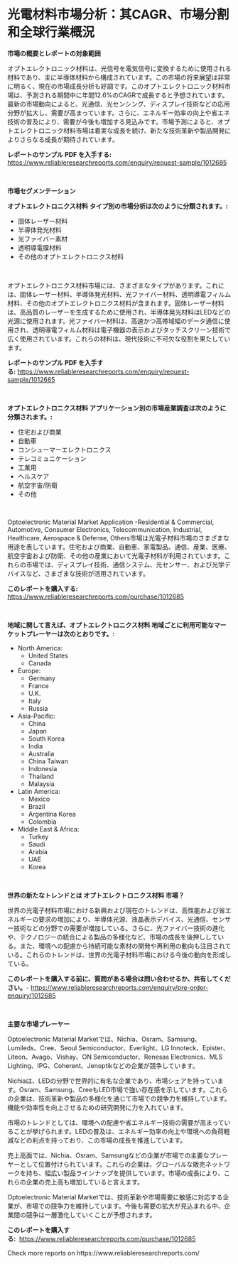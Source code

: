 <p><h1>光電材料市場分析：其CAGR、市場分割和全球行業概況</h1></p><p><strong>市場の概要とレポートの対象範囲</strong></p>
<p><p>オプトエレクトロニック材料は、光信号を電気信号に変換するために使用される材料であり、主に半導体材料から構成されています。この市場の将来展望は非常に明るく、現在の市場成長分析も好調です。このオプトエレクトロニック材料市場は、予測される期間中に年間12.6%のCAGRで成長すると予想されています。最新の市場動向によると、光通信、光センシング、ディスプレイ技術などの応用分野が拡大し、需要が高まっています。さらに、エネルギー効率の向上や省エネ技術の普及により、需要が今後も増加する見込みです。市場予測によると、オプトエレクトロニック材料市場は着実な成長を続け、新たな技術革新や製品開発によりさらなる成長が期待されています。</p></p>
<p><strong>レポートのサンプル PDF を入手する:</strong> <a href="https://www.reliableresearchreports.com/enquiry/request-sample/1012685">https://www.reliableresearchreports.com/enquiry/request-sample/1012685</a></p>
<p>&nbsp;</p>
<p><strong>市場セグメンテーション</strong></p>
<p><strong>オプトエレクトロニクス材料 タイプ別の市場分析は次のように分類されます。:</strong></p>
<p><ul><li>固体レーザー材料</li><li>半導体発光材料</li><li>光ファイバー素材</li><li>透明導電膜材料</li><li>その他のオプトエレクトロニクス材料</li></ul></p>
<p>&nbsp;</p>
<p><p>オプトエレクトロニクス材料市場には、さまざまなタイプがあります。これには、固体レーザー材料、半導体発光材料、光ファイバー材料、透明導電フィルム材料、その他のオプトエレクトロニクス材料が含まれます。固体レーザー材料は、高品質のレーザーを生成するために使用され、半導体発光材料はLEDなどの光源に使用されます。光ファイバー材料は、高速かつ高帯域幅のデータ通信に使用され、透明導電フィルム材料は電子機器の表示およびタッチスクリーン技術で広く使用されています。これらの材料は、現代技術に不可欠な役割を果たしています。</p></p>
<p><strong>レポートのサンプル PDF を入手する:</strong>&nbsp;<a href="https://www.reliableresearchreports.com/enquiry/request-sample/1012685">https://www.reliableresearchreports.com/enquiry/request-sample/1012685</a></p>
<p>&nbsp;</p>
<p><strong> オプトエレクトロニクス材料 アプリケーション別の市場産業調査は次のように分類されます。:</strong></p>
<p><ul><li>住宅および商業</li><li>自動車</li><li>コンシューマーエレクトロニクス</li><li>テレコミュニケーション</li><li>工業用</li><li>ヘルスケア</li><li>航空宇宙/防衛</li><li>その他</li></ul></p>
<p>&nbsp;</p>
<p><p>Optoelectronic Material Market Application -Residential & Commercial, Automotive, Consumer Electronics, Telecommunication, Industrial, Healthcare, Aerospace & Defense, Others市場は光電子材料市場のさまざまな用途を表しています。住宅および商業、自動車、家電製品、通信、産業、医療、航空宇宙および防衛、その他の産業において光電子材料が利用されています。これらの市場では、ディスプレイ技術、通信システム、光センサー、および光学デバイスなど、さまざまな技術が活用されています。</p></p>
<p><strong>このレポートを購入する:</strong>&nbsp; <a href="https://www.reliableresearchreports.com/purchase/1012685">https://www.reliableresearchreports.com/purchase/1012685</a></p>
<p>&nbsp;</p>
<p><strong>地域に関して言えば、オプトエレクトロニクス材料 地域ごとに利用可能なマーケットプレーヤーは次のとおりです。:</strong></p>
<p><ul>
    <li>
        North America:
        <ul>
            <li>United States</li>
            <li>Canada</li>
        </ul>
    </li>
    <li>
        Europe:
        <ul>
            <li>Germany</li>
            <li>France</li>
            <li>U.K.</li>
            <li>Italy</li>
            <li>Russia</li>
        </ul>
    </li>
    <li>
        Asia-Pacific:
        <ul>
            <li>China</li>
            <li>Japan</li>
            <li>South Korea</li>
            <li>India</li>
            <li>Australia</li>
            <li>China Taiwan</li>
            <li>Indonesia</li>
            <li>Thailand</li>
            <li>Malaysia</li>
        </ul>
    </li>
    <li>
        Latin America:
        <ul>
            <li>Mexico</li>
            <li>Brazil</li>
            <li>Argentina Korea</li>
            <li>Colombia</li>
        </ul>
    </li>
    <li>
        Middle East & Africa:
        <ul>
            <li>Turkey</li>
            <li>Saudi</li>
            <li>Arabia</li>
            <li>UAE</li>
            <li>Korea</li>
        </ul>
    </li>
    </ul></p>
<p>&nbsp;</p>
<p><strong>世界の新たなトレンドとは オプトエレクトロニクス材料 市場？</strong></p>
<p><p>世界の光電子材料市場における新興および現在のトレンドは、高性能および省エネルギーの要求の増加により、半導体光源、液晶表示デバイス、光通信、センサー技術などの分野での需要が増加している。さらに、光ファイバー技術の進化や、テクノロジーの統合による製品の多様化など、市場の成長を後押ししている。また、環境への配慮から持続可能な素材の開発や再利用の動向も注目されている。これらのトレンドは、世界の光電子材料市場における今後の動向を形成している。</p></p>
<p><strong>このレポートを購入する前に、質問がある場合は問い合わせるか、共有してください。</strong>- <a href="https://www.reliableresearchreports.com/enquiry/pre-order-enquiry/1012685">https://www.reliableresearchreports.com/enquiry/pre-order-enquiry/1012685</a></p>
<p>&nbsp;</p>
<p><strong>主要な市場プレーヤー</strong></p>
<p><p>Optoelectronic Material Marketでは、Nichia、Osram、Samsung、Lumileds、Cree、Seoul Semiconductor、Everlight、LG Innoteck、Epister、Liteon、Avago、Vishay、ON Semiconductor、Renesas Electronics、MLS Lighting、IPG、Coherent、Jenoptikなどの企業が競争しています。</p><p>Nichiaは、LEDの分野で世界的に有名な企業であり、市場シェアを持っています。Osram、Samsung、CreeもLED市場で強い存在感を示しています。これらの企業は、技術革新や製品の多様化を通じて市場での競争力を維持しています。機能や効率性を向上させるための研究開発に力を入れています。</p><p>市場のトレンドとしては、環境への配慮や省エネルギー技術の需要が高まっていることが挙げられます。LEDの普及は、エネルギー効率の向上や環境への負荷軽減などの利点を持っており、この市場の成長を推進しています。</p><p>売上高面では、Nichia、Osram、Samsungなどの企業が市場での主要なプレーヤーとして位置付けられています。これらの企業は、グローバルな販売ネットワークを持ち、幅広い製品ラインナップを提供しています。市場の成長により、これらの企業の売上高も増加していると言えます。</p><p>Optoelectronic Material Marketでは、技術革新や市場需要に敏感に対応する企業が、市場での競争力を維持しています。今後も需要の拡大が見込まれる中、企業間の競争は一層激化していくことが予想されます。</p></p>
<p><strong>このレポートを購入する:</strong>&nbsp;&nbsp;<a href="https://www.reliableresearchreports.com/purchase/1012685">https://www.reliableresearchreports.com/purchase/1012685</a></p>
<p>Check more reports on https://www.reliableresearchreports.com/</p>